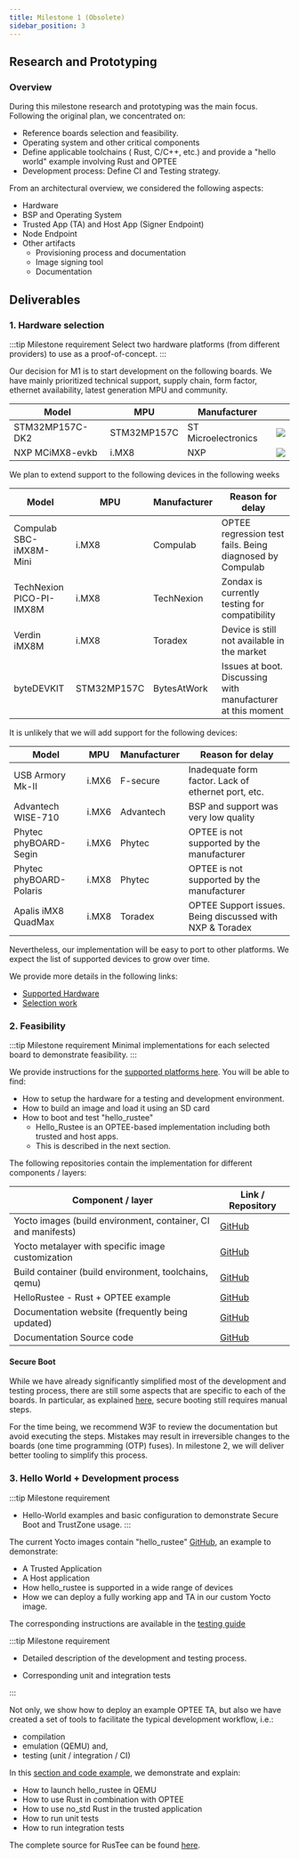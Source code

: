 ```yaml
---
title: Milestone 1 (Obsolete)
sidebar_position: 3
---
```


## Research and Prototyping

### Overview

During this milestone research and prototyping was the main focus. Following the original plan, we concentrated on:

- Reference boards selection and feasibility.
- Operating system and other critical components
- Define applicable toolchains ( Rust, C/C++, etc.) and provide a "hello world" example involving Rust and OPTEE
- Development process: Define CI and Testing strategy.

From an architectural overview, we considered the following aspects:

- Hardware
- BSP and Operating System
- Trusted App (TA) and Host App (Signer Endpoint)
- Node Endpoint
- Other artifacts
  - Provisioning process and documentation
  - Image signing tool
  - Documentation
  
## Deliverables

### 1. Hardware selection

:::tip Milestone requirement
Select two hardware platforms (from different providers) to use as a proof-of-concept.
:::

Our decision for M1 is to start development on the following boards. We have mainly prioritized technical support, supply chain, form factor, ethernet availability, latest generation MPU and community.

| Model           | MPU         | Manufacturer        |                                       |
| --------------- | ----------- | ------------------- | ------------------------------------- |
| STM32MP157C-DK2 | STM32MP157C | ST Microelectronics | ![](/img/STM32MP157C-DK2_angle2.jpg) |
| NXP MCiMX8-evkb | i.MX8       | NXP                 | ![](/img/imx8m.png)                  |

We plan to extend support to the following devices in the following weeks

| Model                    | MPU         | Manufacturer | Reason for delay                                             |
| ------------------------ | ----------- | ------------ | ------------------------------------------------------------ |
| Compulab SBC-iMX8M-Mini  | i.MX8       | Compulab     | OPTEE regression test fails. Being diagnosed by Compulab |
| TechNexion PICO-PI-IMX8M | i.MX8       | TechNexion   | Zondax is currently testing for compatibility                |
| Verdin iMX8M             | i.MX8       | Toradex      | Device is still not available in the market                  |
| byteDEVKIT               | STM32MP157C | BytesAtWork  | Issues at boot. Discussing with manufacturer at this moment  |

It is unlikely that we will add support for the following devices:

| Model                   | MPU   | Manufacturer | Reason for delay                                          |
| ----------------------- | ----- | ------------ | --------------------------------------------------------- |
| USB Armory Mk-II        | i.MX6 | F-secure     | Inadequate form factor. Lack of ethernet port, etc.       |
| Advantech WISE-710      | i.MX6 | Advantech    | BSP and support was very low quality                      |
| Phytec phyBOARD-Segin   | i.MX6 | Phytec       | OPTEE is not supported by the manufacturer                |
| Phytec phyBOARD-Polaris | i.MX8 | Phytec       | OPTEE is not supported by the manufacturer                |
| Apalis iMX8 QuadMax     | i.MX8 | Toradex      | OPTEE Support issues. Being discussed with NXP & Toradex  |

Nevertheless, our implementation will be easy to port to other platforms. We expect the list of supported devices to grow over time.

We provide more details in the following links:

- [Supported Hardware](http://localhost:8081/zondbox-docs/Overview.html#hardware)
- [Selection work](http://localhost:8081/zondbox-docs/HardwareSelection.html)

### 2. Feasibility

:::tip Milestone requirement
Minimal implementations for each selected board to demonstrate feasibility.
:::

We provide instructions for the [supported platforms here](https://zondax.github.io/zondbox-docs/Overview.html). You will be able to find:

- How to setup the hardware for a testing and development environment.
- How to build an image and load it using an SD card
- How to boot and test "hello_rustee"
  - Hello_Rustee is an OPTEE-based implementation including both trusted and host apps.
  - This is described in the next section.

The following repositories contain the implementation for different components / layers:

| Component / layer                                             | Link / Repository                                             |
| ------------------------------------------------------------- |---------------------------------------------------------------|
| Yocto images (build environment, container, CI and manifests) | [GitHub](https://github.com/Zondax/tee-images)                |
| Yocto metalayer with specific image customization             | [GitHub](https://github.com/Zondax/meta-zondax)               |
| Build container (build environment, toolchains, qemu)         | [GitHub](https://github.com/Zondax/docker-builder)            |
| HelloRustee - Rust + OPTEE example                            | [GitHub](https://github.com/Zondax/hello-rustee/)             |
| Documentation website (frequently being updated)              | [GitHub](https://zondax.github.io/zondbox-docs/Overview.html) |
| Documentation Source code                                     | [GitHub](https://github.com/Zondax/zondbox-docs)              |

#### Secure Boot

While we have already significantly simplified most of the development and testing process, there are still some aspects that are specific to each of the boards.
In particular, as explained [here](https://zondax.github.io/zondbox-docs/SecureBoot.html#stm32mp157c-devices), secure booting still requires manual steps.

For the time being, we recommend W3F to review the documentation but avoid executing the steps. Mistakes may result in irreversible changes to the boards (one time programming (OTP) fuses).
In milestone 2, we will deliver better tooling to simplify this process.

### 3. Hello World + Development process

:::tip Milestone requirement

- Hello-World examples and basic configuration to demonstrate Secure Boot and TrustZone usage.
:::

The current Yocto images contain "hello_rustee" [GitHub](https://github.com/Zondax/hello-rustee/), an example to demonstrate:

- A Trusted Application
- A Host application
- How hello_rustee is supported in a wide range of devices
- How we can deploy a fully working app and TA in our custom Yocto image.

The corresponding instructions are available in the [testing guide](https://zondax.github.io/zondbox-docs/Overview.html#hello-rustee)

:::tip Milestone requirement

- Detailed description of the development and testing process.

- Corresponding unit and integration tests

:::

Not only, we show how to deploy an example OPTEE TA, but also we have created a set of tools to facilitate the typical development workflow, i.e.:

- compilation
- emulation (QEMU) and,
- testing (unit / integration / CI)

In this [section and code example](https://zondax.github.io/zondbox-docs/Overview.html#hello-rustee), we demonstrate and explain:

- How to launch hello_rustee in QEMU
- How to use Rust in combination with OPTEE
- How to use no_std Rust in the trusted application
- How to run unit tests
- How to run integration tests

The complete source for RusTee can be found [here](https://github.com/Zondax/hello-rustee/).
